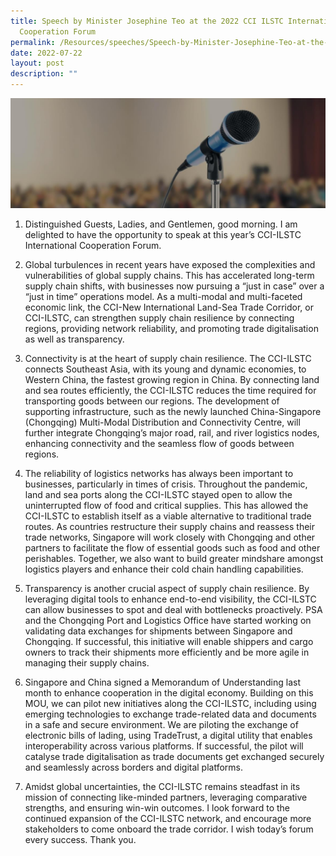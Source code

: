 ```yaml
---
title: Speech by Minister Josephine Teo at the 2022 CCI ILSTC International
  Cooperation Forum
permalink: /Resources/speeches/Speech-by-Minister-Josephine-Teo-at-the-2022-CCI-ILSTC
date: 2022-07-22
layout: post
description: ""
---
```

![Banner](/images/Resources/Speeches/Speeches%20_Banner.jpg)

1. Distinguished Guests, Ladies, and Gentlemen, good morning. I am delighted to have the opportunity to speak at this year’s CCI-ILSTC International Cooperation Forum.

2. Global turbulences in recent years have exposed the complexities and vulnerabilities of global supply chains. This has accelerated long-term supply chain shifts, with businesses now pursuing a “just in case” over a “just in time” operations model. As a multi-modal and multi-faceted economic link, the CCI-New International Land-Sea Trade Corridor, or CCI-ILSTC, can strengthen supply chain resilience by connecting regions, providing network reliability, and promoting trade digitalisation as well as transparency.

3. Connectivity is at the heart of supply chain resilience. The CCI-ILSTC connects Southeast Asia, with its young and dynamic economies, to Western China, the fastest growing region in China. By connecting land and sea routes efficiently, the CCI-ILSTC reduces the time required for transporting goods between our regions. The development of supporting infrastructure, such as the newly launched China-Singapore (Chongqing) Multi-Modal Distribution and Connectivity Centre, will further integrate Chongqing’s major road, rail, and river logistics nodes, enhancing connectivity and the seamless flow of goods between regions.

4. The reliability of logistics networks has always been important to businesses, particularly in times of crisis. Throughout the pandemic, land and sea ports along the CCI-ILSTC stayed open to allow the uninterrupted flow of food and critical supplies. This has allowed the CCI-ILSTC to establish itself as a viable alternative to traditional trade routes. As countries restructure their supply chains and reassess their trade networks, Singapore will work closely with Chongqing and other partners to facilitate the flow of essential goods such as food and other perishables. Together, we also want to build greater mindshare amongst logistics players and enhance their cold chain handling capabilities.

5. Transparency is another crucial aspect of supply chain resilience. By leveraging digital tools to enhance end-to-end visibility, the CCI-ILSTC can allow businesses to spot and deal with bottlenecks proactively. PSA and the Chongqing Port and Logistics Office have started working on validating data exchanges for shipments between Singapore and Chongqing. If successful, this initiative will enable shippers and cargo owners to track their shipments more efficiently and be more agile in managing their supply chains.

6. Singapore and China signed a Memorandum of Understanding last month to enhance cooperation in the digital economy. Building on this MOU, we can pilot new initiatives along the CCI-ILSTC, including using emerging technologies to exchange trade-related data and documents in a safe and secure environment. We are piloting the exchange of electronic bills of lading, using TradeTrust, a digital utility that enables interoperability across various platforms. If successful, the pilot will catalyse trade digitalisation as trade documents get exchanged securely and seamlessly across borders and digital platforms.

7. Amidst global uncertainties, the CCI-ILSTC remains steadfast in its mission of connecting like-minded partners, leveraging comparative strengths, and ensuring win-win outcomes. I look forward to the continued expansion of the CCI-ILSTC network, and encourage more stakeholders to come onboard the trade corridor. I wish today’s forum every success. Thank you.
